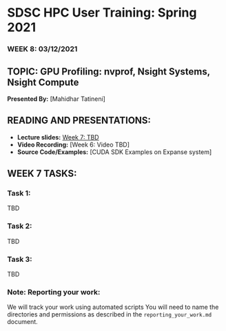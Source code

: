 # SDSC HPC User Training: Spring 2021

###  WEEK 8: 03/12/2021

## TOPIC: GPU Profiling: nvprof, Nsight Systems, Nsight Compute	

**Presented By:** [Mahidhar Tatineni]

## READING AND PRESENTATIONS:

* **Lecture slides:** [Week 7: TBD]()
* **Video Recording:** [Week 6: Video TBD]
* **Source Code/Examples:** [CUDA SDK Examples on Expanse system]



## WEEK 7 TASKS:

### Task 1: 
TBD

### Task 2:
TBD

### Task 3: 
TBD


### Note: Reporting your work:
We will track your work using automated scripts
You will need to name the directories and permissions as described in the ``reporting_your_work.md`` document.
